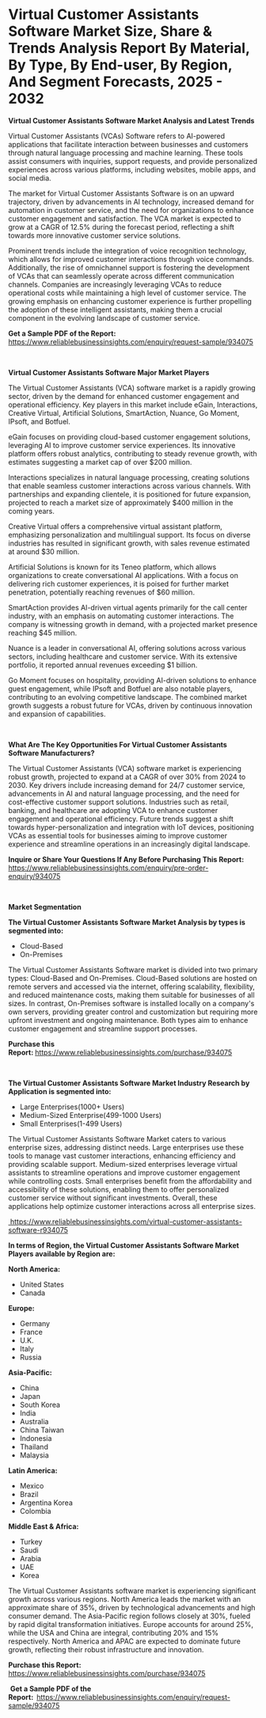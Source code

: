 <p><h1>Virtual Customer Assistants Software Market Size, Share & Trends Analysis Report By Material, By Type, By End-user, By Region, And Segment Forecasts, 2025 - 2032</h1></p><p><strong>Virtual Customer Assistants Software Market Analysis and Latest Trends</strong></p>
<p><p>Virtual Customer Assistants (VCAs) Software refers to AI-powered applications that facilitate interaction between businesses and customers through natural language processing and machine learning. These tools assist consumers with inquiries, support requests, and provide personalized experiences across various platforms, including websites, mobile apps, and social media.</p><p>The market for Virtual Customer Assistants Software is on an upward trajectory, driven by advancements in AI technology, increased demand for automation in customer service, and the need for organizations to enhance customer engagement and satisfaction. The VCA market is expected to grow at a CAGR of 12.5% during the forecast period, reflecting a shift towards more innovative customer service solutions. </p><p>Prominent trends include the integration of voice recognition technology, which allows for improved customer interactions through voice commands. Additionally, the rise of omnichannel support is fostering the development of VCAs that can seamlessly operate across different communication channels. Companies are increasingly leveraging VCAs to reduce operational costs while maintaining a high level of customer service. The growing emphasis on enhancing customer experience is further propelling the adoption of these intelligent assistants, making them a crucial component in the evolving landscape of customer service.</p></p>
<p><strong>Get a Sample PDF of the Report:&nbsp;</strong> <a href="https://www.reliablebusinessinsights.com/enquiry/request-sample/934075?utm_campaign=3075&utm_medium=2&utm_source=Github&utm_content=ia&utm_term=18042025&utm_id=virtual-customer-assistants-software">https://www.reliablebusinessinsights.com/enquiry/request-sample/934075</a></p>
<p>&nbsp;</p>
<p><strong>Virtual Customer Assistants Software Major Market Players</strong></p>
<p><p>The Virtual Customer Assistants (VCA) software market is a rapidly growing sector, driven by the demand for enhanced customer engagement and operational efficiency. Key players in this market include eGain, Interactions, Creative Virtual, Artificial Solutions, SmartAction, Nuance, Go Moment, IPsoft, and Botfuel.</p><p>eGain focuses on providing cloud-based customer engagement solutions, leveraging AI to improve customer service experiences. Its innovative platform offers robust analytics, contributing to steady revenue growth, with estimates suggesting a market cap of over $200 million.</p><p>Interactions specializes in natural language processing, creating solutions that enable seamless customer interactions across various channels. With partnerships and expanding clientele, it is positioned for future expansion, projected to reach a market size of approximately $400 million in the coming years.</p><p>Creative Virtual offers a comprehensive virtual assistant platform, emphasizing personalization and multilingual support. Its focus on diverse industries has resulted in significant growth, with sales revenue estimated at around $30 million.</p><p>Artificial Solutions is known for its Teneo platform, which allows organizations to create conversational AI applications. With a focus on delivering rich customer experiences, it is poised for further market penetration, potentially reaching revenues of $60 million.</p><p>SmartAction provides AI-driven virtual agents primarily for the call center industry, with an emphasis on automating customer interactions. The company is witnessing growth in demand, with a projected market presence reaching $45 million.</p><p>Nuance is a leader in conversational AI, offering solutions across various sectors, including healthcare and customer service. With its extensive portfolio, it reported annual revenues exceeding $1 billion.</p><p>Go Moment focuses on hospitality, providing AI-driven solutions to enhance guest engagement, while IPsoft and Botfuel are also notable players, contributing to an evolving competitive landscape. The combined market growth suggests a robust future for VCAs, driven by continuous innovation and expansion of capabilities.</p></p>
<p>&nbsp;</p>
<p><strong>What Are The Key Opportunities For Virtual Customer Assistants Software Manufacturers?</strong></p>
<p><p>The Virtual Customer Assistants (VCA) software market is experiencing robust growth, projected to expand at a CAGR of over 30% from 2024 to 2030. Key drivers include increasing demand for 24/7 customer service, advancements in AI and natural language processing, and the need for cost-effective customer support solutions. Industries such as retail, banking, and healthcare are adopting VCA to enhance customer engagement and operational efficiency. Future trends suggest a shift towards hyper-personalization and integration with IoT devices, positioning VCAs as essential tools for businesses aiming to improve customer experience and streamline operations in an increasingly digital landscape.</p></p>
<p><strong>Inquire or Share Your Questions If Any Before Purchasing This Report:</strong> <a href="https://www.reliablebusinessinsights.com/enquiry/pre-order-enquiry/934075?utm_campaign=3075&utm_medium=2&utm_source=Github&utm_content=ia&utm_term=18042025&utm_id=virtual-customer-assistants-software">https://www.reliablebusinessinsights.com/enquiry/pre-order-enquiry/934075</a></p>
<p>&nbsp;</p>
<p><strong>Market Segmentation</strong></p>
<p><strong>The Virtual Customer Assistants Software Market Analysis by types is segmented into:</strong></p>
<p><ul><li>Cloud-Based</li><li>On-Premises</li></ul></p>
<p><p>The Virtual Customer Assistants Software market is divided into two primary types: Cloud-Based and On-Premises. Cloud-Based solutions are hosted on remote servers and accessed via the internet, offering scalability, flexibility, and reduced maintenance costs, making them suitable for businesses of all sizes. In contrast, On-Premises software is installed locally on a company's own servers, providing greater control and customization but requiring more upfront investment and ongoing maintenance. Both types aim to enhance customer engagement and streamline support processes.</p></p>
<p><strong>Purchase this Report:&nbsp;</strong><a href="https://www.reliablebusinessinsights.com/purchase/934075?utm_campaign=3075&utm_medium=2&utm_source=Github&utm_content=ia&utm_term=18042025&utm_id=virtual-customer-assistants-software">https://www.reliablebusinessinsights.com/purchase/934075</a></p>
<p>&nbsp;</p>
<p><strong>The Virtual Customer Assistants Software Market Industry Research by Application is segmented into:</strong></p>
<p><ul><li>Large Enterprises(1000+ Users)</li><li>Medium-Sized Enterprise(499-1000 Users)</li><li>Small Enterprises(1-499 Users)</li></ul></p>
<p><p>The Virtual Customer Assistants Software Market caters to various enterprise sizes, addressing distinct needs. Large enterprises use these tools to manage vast customer interactions, enhancing efficiency and providing scalable support. Medium-sized enterprises leverage virtual assistants to streamline operations and improve customer engagement while controlling costs. Small enterprises benefit from the affordability and accessibility of these solutions, enabling them to offer personalized customer service without significant investments. Overall, these applications help optimize customer interactions across all enterprise sizes.</p></p>
<p><a href="https://www.reliablebusinessinsights.com/virtual-customer-assistants-software-r934075?utm_campaign=3075&utm_medium=2&utm_source=Github&utm_content=ia&utm_term=18042025&utm_id=virtual-customer-assistants-software">&nbsp;https://www.reliablebusinessinsights.com/virtual-customer-assistants-software-r934075</a></p>
<p><strong>In terms of Region, the Virtual Customer Assistants Software Market Players available by Region are:</strong></p>
<p>
    <p> <strong> North America: </strong>
        <ul>
            <li>United States</li>
            <li>Canada</li>
        </ul>
        </p> 
    <p> <strong> Europe: </strong>
        <ul>
            <li>Germany</li>
            <li>France</li>
            <li>U.K.</li>
            <li>Italy</li>
            <li>Russia</li>
        </ul>
        </p> 
    <p> <strong> Asia-Pacific: </strong>
        <ul>
            <li>China</li>
            <li>Japan</li>
            <li>South Korea</li>
            <li>India</li>
            <li>Australia</li>
            <li>China Taiwan</li>
            <li>Indonesia</li>
            <li>Thailand</li>
            <li>Malaysia</li>
        </ul>
        </p> 
    <p> <strong> Latin America: </strong>
        <ul>
            <li>Mexico</li>
            <li>Brazil</li>
            <li>Argentina Korea</li>
            <li>Colombia</li>
        </ul>
        </p> 
    <p> <strong> Middle East & Africa: </strong>
        <ul>
            <li>Turkey</li>
            <li>Saudi</li>
            <li>Arabia</li>
            <li>UAE</li>
            <li>Korea</li>
        </ul>
    </p>
    </p>
<p><p>The Virtual Customer Assistants software market is experiencing significant growth across various regions. North America leads the market with an approximate share of 35%, driven by technological advancements and high consumer demand. The Asia-Pacific region follows closely at 30%, fueled by rapid digital transformation initiatives. Europe accounts for around 25%, while the USA and China are integral, contributing 20% and 15% respectively. North America and APAC are expected to dominate future growth, reflecting their robust infrastructure and innovation.</p></p>
<p><strong>Purchase this Report: </strong><a href="https://www.reliablebusinessinsights.com/purchase/934075?utm_campaign=3075&utm_medium=2&utm_source=Github&utm_content=ia&utm_term=18042025&utm_id=virtual-customer-assistants-software">https://www.reliablebusinessinsights.com/purchase/934075</a></p>
<p>&nbsp;<strong>Get a Sample PDF of the Report:&nbsp;&nbsp;</strong><a href="https://www.reliablebusinessinsights.com/enquiry/request-sample/934075?utm_campaign=3075&utm_medium=2&utm_source=Github&utm_content=ia&utm_term=18042025&utm_id=virtual-customer-assistants-software">https://www.reliablebusinessinsights.com/enquiry/request-sample/934075</a></p>
<p><strong></strong></p>
<p><p></p><p></p><p></p></p>